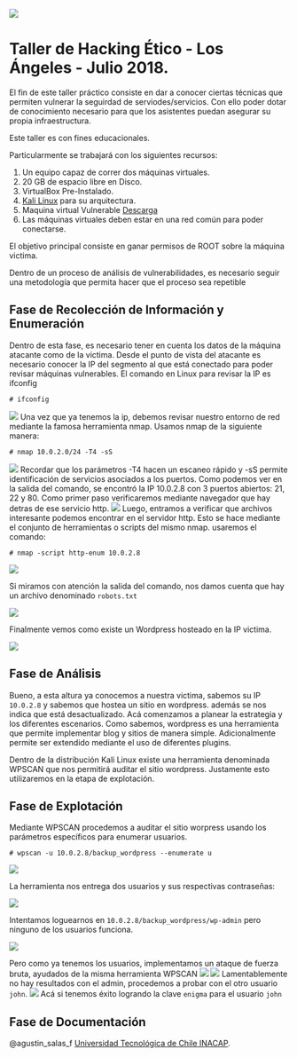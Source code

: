 
![](http://cms-site.inacap.cl/Assets/portal/img/logo-negro.png)

# Taller de Hacking Ético - Los Ángeles - Julio 2018. 

El fin de este taller práctico consiste en dar a conocer ciertas técnicas que permiten vulnerar la seguirdad de serviodes/servicios. Con ello poder dotar de conocimiento necesario para que los asistentes puedan asegurar su propia infraestructura.

Este taller es con fines educacionales.

Particularmente se trabajará con los siguientes recursos:

1. Un equipo capaz de correr dos máquinas virtuales.
1. 20 GB de espacio libre en Disco.
1. VirtualBox Pre-Instalado.
1. [Kali Linux](https://www.kali.org/downloads/) para su arquitectura.
1. Maquina virtual Vulnerable [Descarga](https://www.dropbox.com/s/j3r9l7kaydwsdm9/BSides-Vancouver-2018-Workshop.ova)
1. Las máquinas virtuales deben estar en una red común para poder conectarse.

El objetivo principal consiste en ganar permisos de ROOT sobre la máquina victima.

Dentro de un proceso de análisis de vulnerabilidades, es necesario seguir una metodología que permita hacer que el proceso sea repetible 

## Fase de Recolección de Información y Enumeración

Dentro de esta fase, es necesario tener en cuenta los datos de la máquina atacante como de la victima.
Desde el punto de vista del atacante es necesario conocer la IP del segmento al que está conectado
para poder revisar máquinas vulnerables.
El comando en Linux para revisar la IP es ifconfig

`# ifconfig`

![](https://github.com/academiasIT/ciberseguridad/blob/master/img/1-ifconfig.gif)
Una vez que ya tenemos la ip, debemos revisar nuestro entorno de red mediante
la famosa herramienta nmap.
Usamos nmap de la siguiente manera:

`# nmap 10.0.2.0/24 -T4 -sS`

![](https://github.com/academiasIT/ciberseguridad/blob/master/img/2-nmapRed.gif)
Recordar que los parámetros -T4 hacen un escaneo rápido y -sS permite identificación de servicios asociados a los puertos.
Como podemos ver en la salida del comando, se encontró la IP 10.0.2.8 con 3 puertos abiertos: 21, 22 y 80.
Como primer paso verificaremos mediante navegador que hay detras de ese servicio http.
![](https://github.com/academiasIT/ciberseguridad/blob/master/img/3-webhttp.gif)
Luego, entramos a verificar que archivos interesante podemos encontrar en el servidor http.
Esto se hace mediante el conjunto de herramientas o scripts del mismo nmap.
usaremos el comando:

`# nmap -script http-enum 10.0.2.8`

![](https://github.com/academiasIT/ciberseguridad/blob/master/img/4-http-enum.gif)

Si miramos con atención la salida del comando, nos damos cuenta que hay un archivo denominado `robots.txt` 

![](https://github.com/academiasIT/ciberseguridad/blob/master/img/5-robotsTxt.png)

Finalmente vemos como existe un Wordpress hosteado en la IP victima.

![](https://github.com/academiasIT/ciberseguridad/blob/master/img/6-WordPress.png)

## Fase de Análisis
Bueno, a esta altura ya conocemos a nuestra victima, sabemos su IP `10.0.2.8` y sabemos que hostea un sitio en wordpress.
además se nos indica que está desactualizado.
Acá comenzamos a planear la estrategia y los diferentes escenarios. 
Como sabemos, wordpress es una herramienta que permite implementar blog y sitios de manera simple. Adicionalmente permite ser extendido mediante el uso de diferentes plugins.

Dentro de la distribución Kali Linux existe una herramienta denominada WPSCAN que nos permitirá auditar el sitio wordpress.
Justamente esto utilizaremos en la etapa de explotación.

## Fase de Explotación

Mediante WPSCAN procedemos a auditar el sitio worpress usando los parámetros específicos para enumerar usuarios.

`# wpscan -u 10.0.2.8/backup_wordpress --enumerate u`

![](https://github.com/academiasIT/ciberseguridad/blob/master/img/7-enumeracionUsuarios.gif)

La herramienta nos entrega dos usuarios y sus respectivas contraseñas:

![](https://github.com/academiasIT/ciberseguridad/blob/master/img/8-UsuariosWP.png)

Intentamos loguearnos en `10.0.2.8/backup_wordpress/wp-admin` pero ninguno de los usuarios funciona.

![](https://github.com/academiasIT/ciberseguridad/blob/master/img/9-LoginWordpress.png)

Pero como ya tenemos los usuarios, implementamos un ataque de fuerza bruta, ayudados de la misma herramienta WPSCAN
![](https://github.com/academiasIT/ciberseguridad/blob/master/img/10.1-bruteforceAdmin.gif)
![](https://github.com/academiasIT/ciberseguridad/blob/master/img/10.2-bruteforceAdmin.png)
Lamentablemente no hay resultados con el admin, procedemos a probar con el otro usuario `john`.
![](https://github.com/academiasIT/ciberseguridad/blob/master/img/11-password.png)
Acá si tenemos éxito logrando la clave `enigma` para el usuario `john`
## Fase de Documentación



@agustin_salas_f
[Universidad Tecnológica de Chile INACAP](http://www.inacap.cl).
